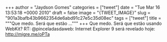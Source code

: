 
+++
author = "Jaydson Gomes"
categories = ["tweet"]
date = "Tue Mar 16 13:53:18 +0000 2010"
draft = false
image = "{TWEET_IMAGE}"
slug = "901a3bafb43b9662354de6abd91c27e5c35d08ec"
tags = ["tweet"]
title = """Que medo. Será que estão ..."""
+++
Que medo. Será que estão usando WebKit? RT: @pinceladasdaweb: Internet Explorer 9 será revelado hoje: http://migre.me/oPTa
